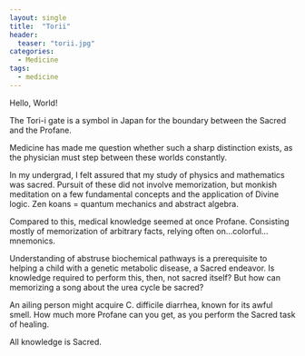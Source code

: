 ```yaml
---
layout: single
title:  "Torii"
header:
  teaser: "torii.jpg"
categories: 
  - Medicine
tags:
  - medicine
---
```


Hello, World!


The Tori-i gate is a symbol in Japan for the boundary between the Sacred and the Profane.

Medicine has made me question whether such a sharp distinction exists, as the physician must step between these worlds constantly.

In my undergrad, I felt assured that my study of physics and mathematics was sacred. Pursuit of these did not involve memorization, but monkish meditation on a few fundamental concepts and the application of Divine logic. Zen koans = quantum mechanics and abstract algebra.

Compared to this, medical knowledge seemed at once Profane. Consisting mostly of memorization of arbitrary facts, relying often on…colorful…mnemonics.

Understanding of abstruse biochemical pathways is a prerequisite to helping a child with a genetic metabolic disease, a Sacred endeavor. Is knowledge required to perform this, then, not sacred itself? But how can memorizing a song about the urea cycle be sacred?

An ailing person might acquire C. difficile diarrhea, known for its awful smell. How much more Profane can you get, as you perform the Sacred task of healing.

All knowledge is Sacred.

